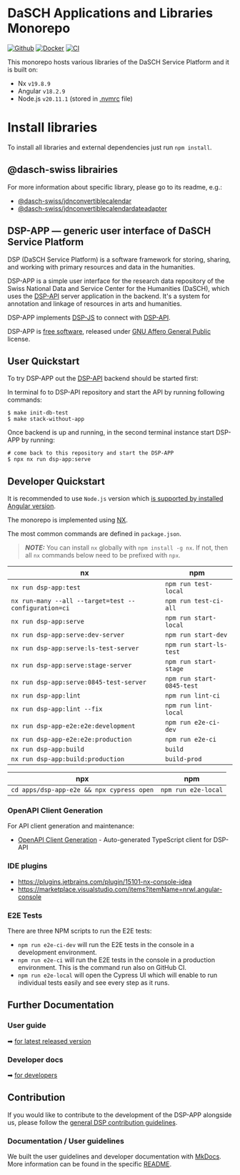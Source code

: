 # DaSCH Applications and Libraries Monorepo

[![Github](https://img.shields.io/github/v/tag/dasch-swiss/dsp-app?include_prereleases&label=Github%20tag)](https://github.com/dasch-swiss/dsp-das)
[![Docker](https://img.shields.io/docker/v/daschswiss/dsp-app?label=Docker%20image)](https://hub.docker.com/r/daschswiss/dsp-app)
[![CI](https://github.com/dasch-swiss/dsp-das/workflows/CI/badge.svg)](https://github.com/dasch-swiss/dsp-das/actions?query=workflow%3ACI)

This monorepo hosts various libraries of the DaSCH Service Platform and it is built on:

- Nx `v19.8.9`
- Angular `v18.2.9`
- Node.js `v20.11.1` (stored in [.nvmrc](https://github.com/dasch-swiss/dsp-das/blob/main/.nvmrc) file)

# Install libraries

To install all libraries and external dependencies just run `npm install`.

## @dasch-swiss librairies

For more information about specific library, please go to its readme, e.g.:

- [@dasch-swiss/jdnconvertiblecalendar](https://github.com/dasch-swiss/dsp-das/blob/main/libs/jdnconvertiblecalendar/README.md)
- [@dasch-swiss/jdnconvertiblecalendardateadapter](https://github.com/dasch-swiss/dsp-das/blob/main/libs/jdnconvertiblecalendardateadapter/README.md)

## DSP-APP &mdash; generic user interface of DaSCH Service Platform

DSP (DaSCH Service Platform) is a software framework for storing, sharing, and
working with primary resources and data in the humanities.

DSP-APP is a simple user interface for the research data repository of the
Swiss National Data and Service Center for the Humanities (DaSCH), which uses
the [DSP-API](https://github.com/dasch-swiss/dsp-api) server application in the backend. It's a system for annotation and
linkage of resources in arts and humanities.

DSP-APP implements [DSP-JS](https://www.npmjs.com/package/@dasch-swiss/dsp-js)
to connect with [DSP-API](https://docs.dasch.swiss/latest/DSP-API/03-endpoints/api-v2/introduction/).

DSP-APP is [free software](http://www.gnu.org/philosophy/free-sw.en.html), released
under [GNU Affero General Public](http://www.gnu.org/licenses/agpl-3.0.en.html) license.

## User Quickstart

To try DSP-APP out the [DSP-API](https://github.com/dasch-swiss/dsp-api) backend should be started first:

In terminal fo to DSP-API repository and start the API by running following commands:

```shell
$ make init-db-test
$ make stack-without-app
```

Once backend is up and running, in the second terminal instance start DSP-APP by running:

```shell
# come back to this repository and start the DSP-APP
$ npx nx run dsp-app:serve
```

## Developer Quickstart

It is recommended to use `Node.js` version which [is supported by installed Angular version](https://angular.dev/reference/versions).

The monorepo is implemented using [NX](https://nx.dev).

The most common commands are defined in `package.json`.

> **_NOTE:_** You can install `nx` globally with `npm install -g nx`. If not, then all `nx` commands below need to be prefixed with `npx`.

| nx                                                   | npm                       |
|------------------------------------------------------|---------------------------|
| `nx run dsp-app:test`                                | `npm run test-local`      |
| `nx run-many --all --target=test --configuration=ci` | `npm run test-ci-all`     |
| `nx run dsp-app:serve`                               | `npm run start-local`     |
| `nx run dsp-app:serve:dev-server`                    | `npm run start-dev`       |
| `nx run dsp-app:serve:ls-test-server`                | `npm run start-ls-test`   |
| `nx run dsp-app:serve:stage-server`                  | `npm run start-stage`     |
| `nx run dsp-app:serve:0845-test-server`              | `npm run start-0845-test` |
| `nx run dsp-app:lint`                                | `npm run lint-ci`         |
| `nx run dsp-app:lint --fix`                          | `npm run lint-local`      |
| `nx run dsp-app-e2e:e2e:development`                 | `npm run e2e-ci-dev`      |
| `nx run dsp-app-e2e:e2e:production`                  | `npm run e2e-ci`          |
| `nx run dsp-app:build`                               | `build`                   |
| `nx run dsp-app:build:production`                    | `build-prod`              |

| npx                                       | npm                 |
|-------------------------------------------|---------------------|
| `cd apps/dsp-app-e2e && npx cypress open` | `npm run e2e-local` |

### OpenAPI Client Generation

For API client generation and maintenance:
- [OpenAPI Client Generation](https://github.com/dasch-swiss/dsp-app/blob/main/libs/vre/3rd-party-services/open-api/README.md) - Auto-generated TypeScript client for DSP-API

### IDE plugins

- https://plugins.jetbrains.com/plugin/15101-nx-console-idea
- https://marketplace.visualstudio.com/items?itemName=nrwl.angular-console

### E2E Tests

There are three NPM scripts to run the E2E tests:

- `npm run e2e-ci-dev` will run the E2E tests in the console in a development environment.
- `npm run e2e-ci` will run the E2E tests in the console in a production environment. This is the command run also on GitHub CI.
- `npm run e2e-local` will open the Cypress UI which will enable to run individual tests easily and see every step as it runs.

## Further Documentation

### User guide

➡ [for latest released version](https://docs.dasch.swiss/latest/DSP-APP/user-guide/)

### Developer docs

➡ [for developers](https://docs.dasch.swiss/latest/DSP-APP/contribution)

## Contribution

If you would like to contribute to the development of the DSP-APP alongside us,
please follow the [general DSP contribution guidelines](https://docs.dasch.swiss/latest/developers/contribution/).

### Documentation / User guidelines

We built the user guidelines and developer documentation with [MkDocs](https://www.mkdocs.org/).
More information can be found in the specific [README](https://github.com/dasch-swiss/dsp-app/blob/main/docs/contribution/docs-documentation.md).
